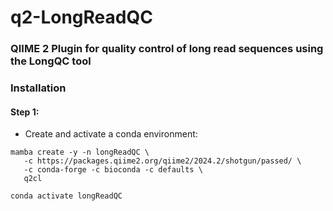 # q2-LongReadQC

### QIIME 2 Plugin for quality control of long read sequences using the LongQC tool



### Installation
#### Step 1:
* Create and activate a conda environment:
```shell
mamba create -y -n longReadQC \   
   -c https://packages.qiime2.org/qiime2/2024.2/shotgun/passed/ \
   -c conda-forge -c bioconda -c defaults \
   q2cl

conda activate longReadQC

```
